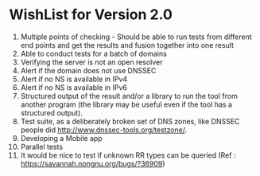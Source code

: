 WishList for Version 2.0
=========================

1. Multiple points of checking - Should be able to run tests from different end points and get the results and fusion together into one result
2. Able to conduct tests for a batch of domains
3. Verifying the server is not an open resolver
4. Alert if the domain does not use DNSSEC
5. Alert if no NS is available in IPv4
6. Alert if no NS is available in IPv6
7. Structured output of the result and/or a library to run the tool
from another program (the library may be useful even if the tool has a
structured output).
8. Test suite, as a deliberately broken set of DNS zones, like DNSSEC
people did <http://www.dnssec-tools.org/testzone/>.
9. Developing a Mobile app
10. Parallel tests
11. It would be nice to test if unknown RR types can be queried (Ref :
https://savannah.nongnu.org/bugs/?36909)

